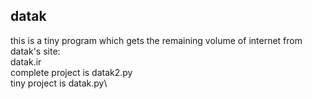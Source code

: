 ## datak
this is a tiny program which gets the remaining volume of internet from datak's site:\
datak.ir\
complete project is datak2.py\
tiny project is datak.py\
